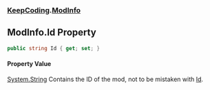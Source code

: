 ### [KeepCoding](KeepCoding.md 'KeepCoding').[ModInfo](KeepCoding_ModInfo.md 'KeepCoding.ModInfo')
## ModInfo.Id Property
```csharp
public string Id { get; set; }
```
#### Property Value
[System.String](https://docs.microsoft.com/en-us/dotnet/api/System.String 'System.String')
Contains the ID of the mod, not to be mistaken with [Id](KeepCoding_ModuleScript_Id.md 'KeepCoding.ModuleScript.Id').  
